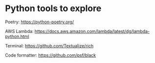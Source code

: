 # Python tools to explore

Poetry:
https://python-poetry.org/

AWS Lambda:
https://docs.aws.amazon.com/lambda/latest/dg/lambda-python.html

Terminal:
https://github.com/Textualize/rich

Code formatter:
https://github.com/psf/black
